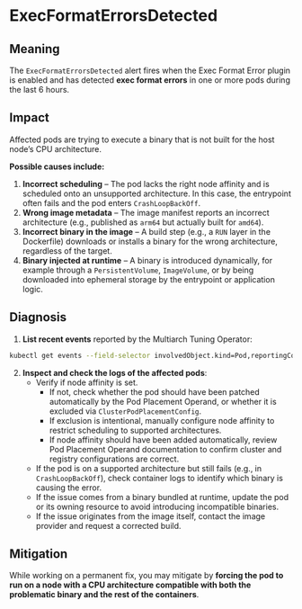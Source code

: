 # ExecFormatErrorsDetected

## Meaning

The `ExecFormatErrorsDetected` alert fires when the Exec Format Error plugin is enabled and has detected **exec format errors** in one or more pods during the last 6 hours.

## Impact

Affected pods are trying to execute a binary that is not built for the host node’s CPU architecture.

**Possible causes include:**

1. **Incorrect scheduling** – The pod lacks the right node affinity and is scheduled onto an unsupported architecture. In this case, the entrypoint often fails and the pod enters `CrashLoopBackOff`.
2. **Wrong image metadata** – The image manifest reports an incorrect architecture (e.g., published as `arm64` but actually built for `amd64`).
3. **Incorrect binary in the image** – A build step (e.g., a `RUN` layer in the Dockerfile) downloads or installs a binary for the wrong architecture, regardless of the target.
4. **Binary injected at runtime** – A binary is introduced dynamically, for example through a `PersistentVolume`, `ImageVolume`, or by being downloaded into ephemeral storage by the entrypoint or application logic.

## Diagnosis

1. **List recent events** reported by the Multiarch Tuning Operator:
   
```bash
kubectl get events --field-selector involvedObject.kind=Pod,reportingController=multiarch-tuning-operator
```

2. **Inspect and check the logs of the affected pods**:
	* Verify if node affinity is set.
		* If not, check whether the pod should have been patched automatically by the Pod Placement Operand, or whether it is excluded via `ClusterPodPlacementConfig`.
		* If exclusion is intentional, manually configure node affinity to restrict scheduling to supported architectures.
		* If node affinity should have been added automatically, review Pod Placement Operand documentation to confirm cluster and registry configurations are correct.
	* If the pod is on a supported architecture but still fails (e.g., in `CrashLoopBackOff`), check container logs to identify which binary is causing the error.
	* If the issue comes from a binary bundled at runtime, update the pod or its owning resource to avoid introducing incompatible binaries.
	* If the issue originates from the image itself, contact the image provider and request a corrected build.

## Mitigation

While working on a permanent fix, you may mitigate by **forcing the pod to run on a node with a CPU architecture compatible with both the problematic binary and the rest of the containers**.
